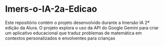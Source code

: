 # Imers-o-IA-2a-Edicao
Este repositório contém o projeto desenvolvido durante a Imersão IA 2ª edição da Alura. O projeto explora o uso da API do Google Gemini para criar um aplicativo educacional que traduz problemas de matemática em contextos personalizados e envolventes para crianças
